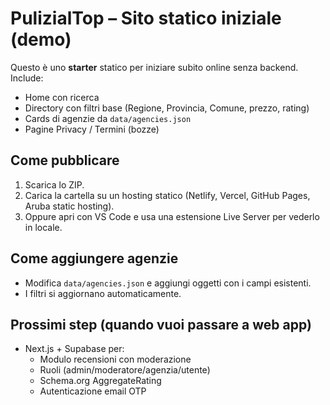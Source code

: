 # PulizialTop – Sito statico iniziale (demo)
Questo è uno **starter** statico per iniziare subito online senza backend. Include:
- Home con ricerca
- Directory con filtri base (Regione, Provincia, Comune, prezzo, rating)
- Cards di agenzie da `data/agencies.json`
- Pagine Privacy / Termini (bozze)

## Come pubblicare
1. Scarica lo ZIP.
2. Carica la cartella su un hosting statico (Netlify, Vercel, GitHub Pages, Aruba static hosting).
3. Oppure apri con VS Code e usa una estensione Live Server per vederlo in locale.

## Come aggiungere agenzie
- Modifica `data/agencies.json` e aggiungi oggetti con i campi esistenti.
- I filtri si aggiornano automaticamente.

## Prossimi step (quando vuoi passare a web app)
- Next.js + Supabase per:
  - Modulo recensioni con moderazione
  - Ruoli (admin/moderatore/agenzia/utente)
  - Schema.org AggregateRating
  - Autenticazione email OTP
